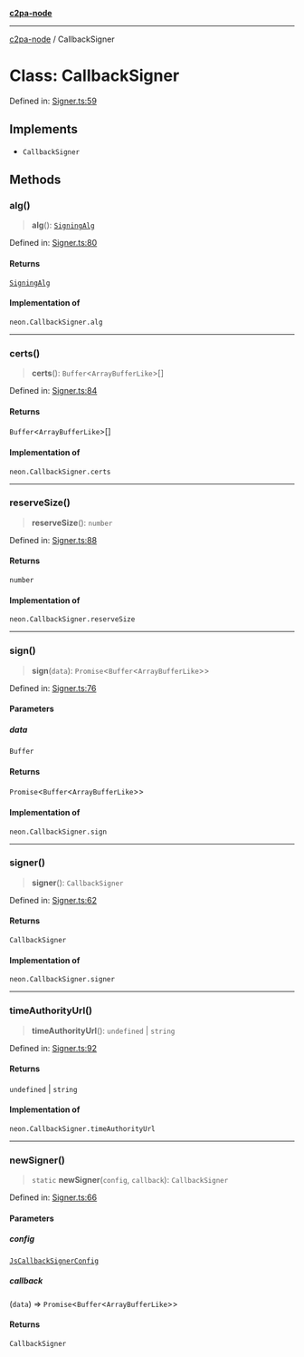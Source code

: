 [**c2pa-node**](../README.md)

***

[c2pa-node](../README.md) / CallbackSigner

# Class: CallbackSigner

Defined in: [Signer.ts:59](https://github.com/contentauth/c2pa-node-v2/blob/5303c5fd1e9a72d23f327699b48a7620e901a41c/js-src/Signer.ts#L59)

## Implements

- `CallbackSigner`

## Methods

### alg()

> **alg**(): [`SigningAlg`](../type-aliases/SigningAlg.md)

Defined in: [Signer.ts:80](https://github.com/contentauth/c2pa-node-v2/blob/5303c5fd1e9a72d23f327699b48a7620e901a41c/js-src/Signer.ts#L80)

#### Returns

[`SigningAlg`](../type-aliases/SigningAlg.md)

#### Implementation of

`neon.CallbackSigner.alg`

***

### certs()

> **certs**(): `Buffer`\<`ArrayBufferLike`\>[]

Defined in: [Signer.ts:84](https://github.com/contentauth/c2pa-node-v2/blob/5303c5fd1e9a72d23f327699b48a7620e901a41c/js-src/Signer.ts#L84)

#### Returns

`Buffer`\<`ArrayBufferLike`\>[]

#### Implementation of

`neon.CallbackSigner.certs`

***

### reserveSize()

> **reserveSize**(): `number`

Defined in: [Signer.ts:88](https://github.com/contentauth/c2pa-node-v2/blob/5303c5fd1e9a72d23f327699b48a7620e901a41c/js-src/Signer.ts#L88)

#### Returns

`number`

#### Implementation of

`neon.CallbackSigner.reserveSize`

***

### sign()

> **sign**(`data`): `Promise`\<`Buffer`\<`ArrayBufferLike`\>\>

Defined in: [Signer.ts:76](https://github.com/contentauth/c2pa-node-v2/blob/5303c5fd1e9a72d23f327699b48a7620e901a41c/js-src/Signer.ts#L76)

#### Parameters

##### data

`Buffer`

#### Returns

`Promise`\<`Buffer`\<`ArrayBufferLike`\>\>

#### Implementation of

`neon.CallbackSigner.sign`

***

### signer()

> **signer**(): `CallbackSigner`

Defined in: [Signer.ts:62](https://github.com/contentauth/c2pa-node-v2/blob/5303c5fd1e9a72d23f327699b48a7620e901a41c/js-src/Signer.ts#L62)

#### Returns

`CallbackSigner`

#### Implementation of

`neon.CallbackSigner.signer`

***

### timeAuthorityUrl()

> **timeAuthorityUrl**(): `undefined` \| `string`

Defined in: [Signer.ts:92](https://github.com/contentauth/c2pa-node-v2/blob/5303c5fd1e9a72d23f327699b48a7620e901a41c/js-src/Signer.ts#L92)

#### Returns

`undefined` \| `string`

#### Implementation of

`neon.CallbackSigner.timeAuthorityUrl`

***

### newSigner()

> `static` **newSigner**(`config`, `callback`): `CallbackSigner`

Defined in: [Signer.ts:66](https://github.com/contentauth/c2pa-node-v2/blob/5303c5fd1e9a72d23f327699b48a7620e901a41c/js-src/Signer.ts#L66)

#### Parameters

##### config

[`JsCallbackSignerConfig`](../interfaces/JsCallbackSignerConfig.md)

##### callback

(`data`) => `Promise`\<`Buffer`\<`ArrayBufferLike`\>\>

#### Returns

`CallbackSigner`
